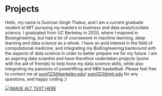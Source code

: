 # Projects
Hello, my name is Sumiran Singh Thakur, and I am a current graduate student at MIT pursuing my masters in business and data analytics/data science.
I graduated from UC Berkeley in 2020, where I majored in Bioengineering, but had a lot of coursework in machine learning, deep learning and data science as a whole.
I have an avid interest in the field of computational medicine, and integrating my BioEngineering backround with the 
aspects of data science in order to better prepare me for my future. I am an aspiring data scientist and have therefore
undertaken projects (some with the aid of friends) to help hone my data science skills, while also integrating my passions
of powerlifting and NBA basketball. Please feel free to contact me at sumi123@berkeley.edu/ sumi123@mit.edu for any questions, and happy coding :)

[![IMAGE ALT TEXT HERE](http://img.youtube.com/vi/mXZxo5RAhfI/0.jpg)](http://www.youtube.com/watch?v=mXZxo5RAhfI)


